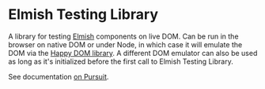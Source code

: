 # Elmish Testing Library

A library for testing [Elmish](https://github.com/collegevine/purescript-elmish)
components on live DOM. Can be run in the browser on native DOM or under Node,
in which case it will emulate the DOM via the [Happy DOM
library](https://github.com/capricorn86/happy-dom). A different DOM emulator can
also be used as long as it's initialized before the first call to Elmish Testing
Library.

See documentation [on Pursuit](https://pursuit.purescript.org/packages/purescript-elmish-testing-library/docs/Elmish.Test).
